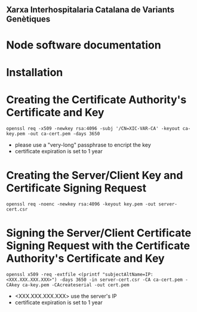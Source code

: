 ## Xarxa Interhospitalaria Catalana de Variants Genètiques
# Node software documentation



# Installation



# Creating the Certificate Authority's Certificate and Key
```console
openssl req -x509 -newkey rsa:4096 -subj '/CN=XIC-VAR-CA' -keyout ca-key.pem -out ca-cert.pem -days 3650
```
* please use a "very-long" passphrase to encript the key
* certificate expiration is set to 1 year

# Creating the Server/Client Key and Certificate Signing Request
```console
openssl req -noenc -newkey rsa:4096 -keyout key.pem -out server-cert.csr
```
# Signing the Server/Client Certificate Signing Request with the Certificate Authority's Certificate and Key
```console
openssl x509 -req -extfile <(printf "subjectAltName=IP:<XXX.XXX.XXX.XXX>") -days 3650 -in server-cert.csr -CA ca-cert.pem -CAkey ca-key.pem -CAcreateserial -out cert.pem
```
* <XXX.XXX.XXX.XXX> use the server's IP 
* certificate expiration is set to 1 year